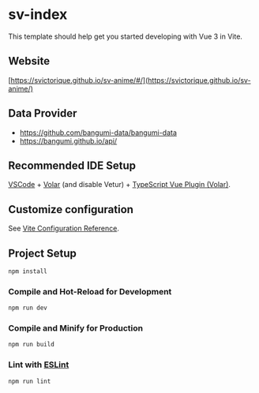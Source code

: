 # sv-index

This template should help get you started developing with Vue 3 in Vite.

## Website
[https://svictorique.github.io/sv-anime/#/](https://svictorique.github.io/sv-anime/)

## Data Provider

- https://github.com/bangumi-data/bangumi-data
- https://bangumi.github.io/api/

## Recommended IDE Setup

[VSCode](https://code.visualstudio.com/) + [Volar](https://marketplace.visualstudio.com/items?itemName=Vue.volar) (and disable Vetur) + [TypeScript Vue Plugin (Volar)](https://marketplace.visualstudio.com/items?itemName=Vue.vscode-typescript-vue-plugin).

## Customize configuration

See [Vite Configuration Reference](https://vitejs.dev/config/).

## Project Setup

```sh
npm install
```

### Compile and Hot-Reload for Development

```sh
npm run dev
```

### Compile and Minify for Production

```sh
npm run build
```

### Lint with [ESLint](https://eslint.org/)

```sh
npm run lint
```
